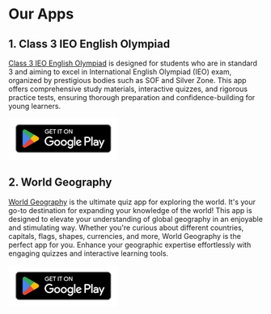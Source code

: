 # Our Apps
## 1. Class 3 IEO English Olympiad
[Class 3 IEO English Olympiad](https://play.google.com/store/apps/details?id=digitalapplab.olympiad.class3.english) is designed for students who are in standard 3 and aiming to excel in International English Olympiad (IEO) exam, organized by prestigious bodies such as SOF and Silver Zone. This app offers comprehensive study materials, interactive quizzes, and rigorous practice tests, ensuring thorough preparation and confidence-building for young learners.

<a href="https://play.google.com/store/apps/details?id=digitalapplab.olympiad.class3.english" target="_blank"><img src="assets/btn_get_it_on_google_play.png" alt="Install Class 3 IEO English Olympiad app from Google Play Store" height="84"></a>

## 2. World Geography
[World Geography](https://play.google.com/store/apps/details?id=gk.world.geography) is the ultimate quiz app for exploring the world. It's your go-to destination for expanding your knowledge of the world! This app is designed to elevate your understanding of global geography in an enjoyable and stimulating way. Whether you're curious about different countries, capitals, flags, shapes, currencies, and more, World Geography is the perfect app for you. Enhance your geographic expertise effortlessly with engaging quizzes and interactive learning tools.

<a href="https://play.google.com/store/apps/details?id=gk.world.geography" target="_blank"><img src="assets/btn_get_it_on_google_play.png" alt="Install World Geography app from Google Play Store" height="84"></a>
